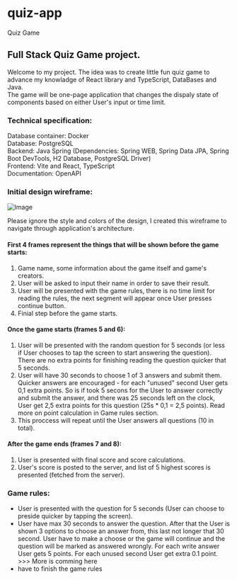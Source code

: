 # quiz-app
Quiz Game 

## Full Stack Quiz Game project. 


Welcome to my project. 
The idea was to create little fun quiz game to advance my knowladge of React library and TypeScript, DataBases and Java.  
The game will be one-page application that changes the dispaly state of components based on either User's input or time limit. 


### Technical specification:

Database container: Docker  
Database: PostgreSQL  
Backend: Java Spring (Dependencies: Spring WEB, Spring Data JPA, Spring Boot DevTools, H2 Database, PostgreSQL Driver)  
Frontend: Vite and React, TypeScript  
Documentation: OpenAPI  


### Initial design wireframe: 


![Image](https://user-images.githubusercontent.com/125829513/247189215-898f59a2-ec6e-4e39-99f6-20fe3d0d7e98.png)

Please ignore the style and colors of the design, I created this wireframe to navigate through application's architecture. 

#### First 4 frames represent the things that will be shown before the game starts: 

1. Game name, some information about the game itself and game's creators.
2. User will be asked to input their name in order to save their result.
3. User will be presented with the game rules, there is no time limit for reading the rules, the next segment will appear once User presses continue button.
4. Finial step before the game starts.

#### Once the game starts (frames 5 and 6): 

1. User will be presented with the random question for 5 seconds (or less if User chooses to tap the screen to start answering the question). There are no extra points for finishing reading the question quicker that 5 seconds.
2. User will have 30 seconds to choose 1 of 3 answers and submit them. Quicker answers are encouraged - for each "unused" second User gets 0,1 extra points. So is if took 5 secons for the User to answer correctly and submit the answer, and there was 25 seconds left on the clock, User get 2,5 extra points for this question (25s * 0,1 = 2,5 points). Read more on point calculation in Game rules section.
3. This proccess will repeat until the User answers all questions (10 in total).

#### After the game ends (frames 7 and 8):

1. User is presented with final score and score calculations.
2. User's score is posted to the server, and list of 5 highest scores is presented (fetched from the server).

### Game rules: 

- User is presented with the question for 5 seconds (User can choose to preside quicker by tapping the screen).
- User have max 30 seconds to answer the question.
After that the User is shown 3 options to choose an answer from, this last not longer that 30 second. User have to make a choose or the game will continue and the question will be marked as answered wrongly. For each write answer User gets 5 points. For each unused second User get extra 0.1 point. >>> More is comming here
- have to finish the game rules
